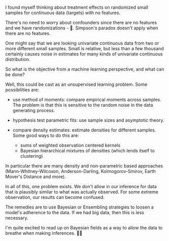 <!--
.. title: Treatment Effects on Continuous Targets with No Features
.. slug: treatment-effects-on-continuous-targets-with-no-features
.. date: 2019-10-14 21:11:00 UTC-04:00
.. tags: 
.. category: 
.. link: 
.. description: 
.. type: text
-->

I found myself thinking about treatment effects on randomized small samples for continuous data (targets) with no features.

There's no need to worry about confounders since there are no features and we have randomizations - 🎲. Simpson's paradox doesn't apply when there are no features.

One might say that we are looking univariate continuous data from two or more different small samples. Small is relative, but less than a few thousand certainly causes noise in estimates for many kinds of univariate continuous distribution.

So what is the objective from a machine learning perspective, and what can be done?

Well, this could be cast as an unsupervised learning problem. Some possibilities are:

* use method of moments: compare empirical moments across samples. The problem is that this is sensitive to the random noise in the data generating process.

* hypothesis test parametric fits: use sample sizes and asymptotic theory.

* compare density estimates: estimate densities for different samples. Some good ways to do this are:
    - sums of weighted observation centered kernels
    - Bayesian hierarchical mixtures of densities (which lends itself to clustering)

In particular there are many density and non-parametric based approaches (Mann-Whitney-Wilcoxon, Anderson-Darling, Kolmogorov-Smirov, Earth Mover's Distance and more).

In all of this, one problem exists. We don't allow in our inference for data that is plausibly similar to what was actually observed. For some extreme observation, our results can become confused.

The remedies are to use Bayesian or Ensembling strategies to loosen a model's adherence to the data. If we had big data, then this is less necessary.

I'm quite excited to read up on Bayesian fields as a way to allow the data to breathe when making inferences. 🧗🏾‍